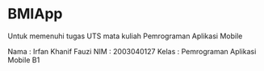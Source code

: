 # BMIApp


Untuk memenuhi tugas UTS mata kuliah Pemrograman Aplikasi Mobile

Nama  : Irfan Khanif Fauzi
NIM   : 2003040127
Kelas : Pemrograman Aplikasi Mobile B1
